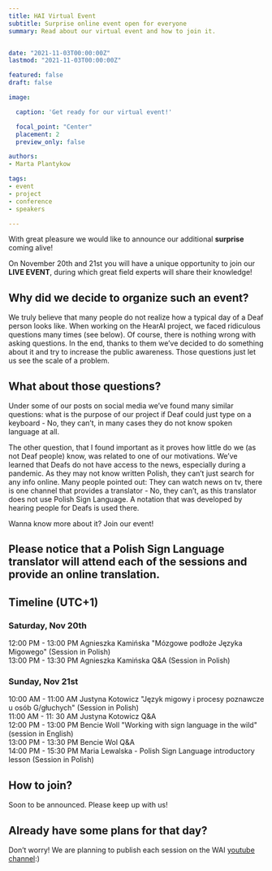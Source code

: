 ```yaml
---
title: HAI Virtual Event
subtitle: Surprise online event open for everyone
summary: Read about our virtual event and how to join it.


date: "2021-11-03T00:00:00Z"
lastmod: "2021-11-03T00:00:00Z"

featured: false
draft: false

image:

  caption: 'Get ready for our virtual event!'

  focal_point: "Center"
  placement: 2
  preview_only: false

authors:
- Marta Plantykow

tags:
- event
- project
- conference
- speakers

---
```




With great pleasure we would like to announce our additional **surprise** coming alive!

On November 20th and 21st you will have a unique opportunity to join our **LIVE EVENT**, during which great field experts will share their knowledge!

## Why did we decide to organize such an event?

We truly believe that many people do not realize how a typical day of a Deaf person looks like. When working on the HearAI project, we faced ridiculous questions many times (see below). Of course, there is nothing wrong with asking questions. In the end, thanks to them we’ve decided to do something about it and try to increase the public awareness. Those questions just let us see the scale of a problem.

## What about those questions?

Under some of our posts on social media we’ve found many similar questions: what is the purpose of our project if Deaf could just type on a keyboard - No, they can’t, in many cases they do not know spoken language at all.

The other question, that I found important as it proves how little do we (as not Deaf people) know, was related to one of our motivations. We’ve learned that Deafs do not have access to the news, especially during a pandemic. As they may not know written Polish, they can’t just search for any info online. Many people pointed out: They can watch news on tv, there is one channel that provides a translator - No, they can’t, as this translator does not use Polish Sign Language. A notation that was developed by hearing people for Deafs is used there.

Wanna know more about it? Join our event!

## Please notice that a Polish Sign Language translator will attend each of the sessions and provide an online translation.

## Timeline (UTC+1)

### Saturday, Nov 20th

12:00 PM - 13:00 PM Agnieszka Kamińska "Mózgowe podłoże Języka Migowego" (Session in Polish) <br>
13:00 PM - 13:30 PM Agnieszka Kamińska Q&A (Session in Polish)

### Sunday, Nov 21st

10:00 AM - 11:00 AM Justyna Kotowicz "Język migowy i procesy poznawcze u osób G/głuchych" (Session in Polish) <br>
11:00 AM - 11: 30 AM Justyna Kotowicz Q&A <br>
12:00 PM - 13:00 PM Bencie Woll "Working with sign language in the wild" (session in English) <br>
13:00 PM - 13:30 PM Bencie Wol Q&A <br>
14:00 PM - 15:30 PM Maria Lewalska - Polish Sign Language introductory lesson (Session in Polish)

## How to join?
Soon to be announced.
Please keep up with us!

## Already have some plans for that day?

Don’t worry! We are planning to publish each session on the WAI [youtube channel](https://www.youtube.com/channel/UCiOdFW51psu1lXHNGKTGcHA):)
